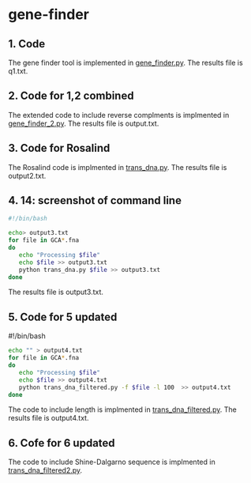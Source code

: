 # gene-finder

## 1. Code
The gene finder tool is implemented in [gene_finder.py](https://github.com/manalalshamrani/gene-finder/blob/master/gene_finder.py).
The results file is q1.txt.

## 2. Code for 1,2 combined
The extended code to include reverse complments is implmented in [gene_finder_2.py](https://github.com/manalalshamrani/gene-finder/blob/master/gene_finder_2.py).
The results file is output.txt.

## 3. Code for Rosalind
The Rosalind code is implmented in [trans_dna.py](https://github.com/manalalshamrani/gene-finder/blob/master/trans_dna.py).
The results file is output2.txt. 

## 4. 14: screenshot of command line
```bash
#!/bin/bash                                                                                                                                                                                                 

echo> output3.txt
for file in GCA*.fna
do
   echo "Processing $file"
   echo $file >> output3.txt
   python trans_dna.py $file >> output3.txt
done
```
The results file is output3.txt. 

## 5. Code for 5 updated 
#!/bin/bash                                                                                                                                                                                                 
```bash
echo "" > output4.txt
for file in GCA*.fna
do
   echo "Processing $file"
   echo $file >> output4.txt
   python trans_dna_filtered.py -f $file -l 100  >> output4.txt
done
```

The  code to include length is implmented in [trans_dna_filtered.py](https://github.com/manalalshamrani/gene-finder/blob/master/trans_dna_filtered.py).
The results file is output4.txt. 


## 6. Cofe for 6 updated
The  code to include Shine-Dalgarno sequence is implmented in [trans_dna_filtered2.py](https://github.com/manalalshamrani/gene-finder/blob/master/trans_dna_filtered2.py).

